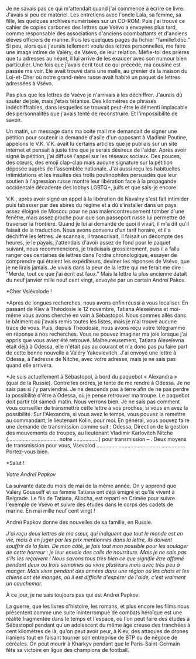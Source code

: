 Je ne savais pas ce qui m'attendait quand j'ai commencé à écrire ce livre. J'avais si peu de matériel. Les entretiens avec l'oncle Lala, sa femme, sa fille, les quelques archives numérisées sur un CD-ROM. Puis j'ai trouvé ce cahier de copies carbones des lettres que Vsévo a envoyées plus tard, comme responsable des associations d'anciens ccombattants et d'anciens élèves officiers de marine. Puis les quelques pages du fichier "famille1.doc."
Si peu, alors que j'aurais tellement voulu des lettres personnelles, me faire une image intime de Valéry, de Vsévo, de leur relation. 
Méfie-toi des prières que tu adresses au néant, il lui arrive de les exaucer avec son numour bien particulier. 
Une fois que j'avais écrit tout ce qui précède, ma cousine est passée me voir. Ele avait trouvé dans une malle, au grenier de la maison du Loi-et-Cher où notre grand-mère russe avait habité un paquet de lettres adressées à Vsévo. 

Pas plus que les lettres de Vsévo je n'arrivais à les déchiffrer. J'aurais dû sauter de joie, mais j'étais tétanisé. Des kilomètres de phrases indéchiffrables, dans lesquelles se trouvait peut-être le démenti implacable des personnalités que j'avais tenté de reconstruire. Et l'impossibilité de savoir. 

Un matin, un message dans ma boite mail me demandait de signer une pétition pour soutenir la demande d'asile d'un opposant à Vladimir Poutine, appelons le V.K. 
V.K. avait lu certains articles que je publiais sur un site internet et pensait à juste titre que je serais désireux de l'aider. Après avoir signé la pétition, j'ai diffusé l'appel sur les réseaux sociaux. Des pouces, des cœurs, des emoji clap-clap mais aucune signature sur la pétition déposée auprès de l'assemblée nationale. J'ai aussi reçu les habituelles intimidations et les insultes des trolls poutinophiles persuadés que leur soutien à l'agression russe montre leur libération face à la propagande occidentale décadente des lobbys LGBTQ+, juifs et que sais-je encore. 

V.K., après avoir signé un appel à la libération de Navalny s'est fait intimider puis tabasser par des sbires du régime et a dû s'installer dans un pays assez éloigné de Moscou pour ne pas malencontreusement tomber d'une fenêtre, mais assez proche pour que son passeport russe lui permettre de traverser la frontière. 
Quand je lui ai demandé de quoi il vivait, il m'a dit qu'il faisait de la traduction. 
Nous avons convenu d'un tarif horaire, et il a déchiffré les lettres.
Je scannais, il transcrivait, il faisait un décompte des heures, je le payais, j'attendais d'avoir assez de fond pour le paquet suivant, nous recommencions, je traduisais grossièrement, puis il a fallu ranger ces centaines de lettres dans l'ordre chronologique, essayer de comprendre qui étaient les expéditeurs, deviner les réponses de Vsévo, que je ne lirais jamais. 
Je vivais dans la peur de la lettre qui me ferait me dire : "Merde, tout ce que j'ai écrit est faux." 
Mais la lettre la plus ancienne datait du neuf janvier mille neuf cent vingt, envoyée par un certain Andreï Pakov. 

*Cher Vsiévolode !

*Après de longues recherches, nous avons enfin réussi à vous localiser. En passant de Kiev à Théodosie le 12 novembre, Tatiana Alexeïevna et moi-même vous avons cherché en vain à Sébastopol. Nous sommes allés dans le bâtiment où j'avais remis toutes les listes, mais je n'ai trouvé aucune trace de vous. Puis, depuis Théodosie, nous avons reçu votre télégramme en réponse à nos recherches. Vous ne pouvez imaginer ma joie lorsque j'ai appris que vous aviez été retrouvé. Malheureusement, Tatiana Alexeïevna était déjà à Odessa, elle n'était pas au courant et n'a donc pas pu faire part de cette bonne nouvelle à Valéry Yakovlevitch. J'ai envoyé une lettre à Odessa, à l'adresse de Nitche, avec votre adresse, mais je ne sais pas quand elle arrivera.

*Je suis actuellement à Sébastopol, à bord du paquebot « Alexandra » (quai de la Russie). Contre les ordres, je tente de me rendre à Odessa. Je ne sais pas si j'y parviendrai. Je ne descends pas à terre afin de ne pas perdre la possibilité d'être à Odessa, où je pense retrouver ma troupe. Le paquebot doit partir tôt samedi matin. Nous verrons bien. Je ne sais pas comment vous conseiller de transmettre cette lettre à vos proches, si vous en avez la possibilité. Sur l'Alexandra, si vous avez le temps, vous pouvez la remettre au commandant, le lieutenant Kolin, pour moi. En général, vous pouvez faire une demande de transmission comme suit : Odessa, Direction de la gestion des mouvements de troupes, au lieutenant Vladimir Karlovitch Nitche (…………… ……………… notre ……………..) pour transmission – . Deux moyens de transmission pour vous, Vsevolod ………….. ………………………. ……………. Portez-vous bien.

*Salut !

*Votre Andreï Papkov*

La suivante date du mois de mai de la même année. On y apprend que Valéry Gousseff et sa femme Tatiana ont déjà émigré et qu'ils vivent à Belgrade. Le fils de Tatiana, Aliocha, est reparti en Crimée pour suivre l'exemple de Vsévo et suivre des études dans le corps des cadets de marine. En mai  mille neuf cent vingt !

Andreï Papkov donne des nouvelles de sa famille, en Russie. 

*J'ai reçu deux lettres de ma sœur, qui indiquent que tout le monde est en vie, mais à en juger par les prix mentionnés dans la lettre, ils doivent souffrir de la faim. De mon côté, je fais tout mon possible pour les soulager de cette horreur : je leur envoie des colis de nourriture. Mais je ne sais pas s'ils les reçoivent ! Nous savons tous très bien ce que signifie être affamé pendant deux ou trois semaines ou vivre plusieurs mois avec très peu à manger. Mais vivre pendant des années dans une région où les chats et les chiens ont été mangés, où il est difficile d'espérer de l'aide, c'est vraiment un cauchemar.*

À ce jour, je ne sais toujours pas qui est Andreï Papkov. 

La guerre, que les livres d'histoire, les romans, et plus encore les films nous présentent comme une suite ininterrompue de combats héroïque est une réalité fragmentée dans le temps et l'espace, où l'on peut faire des études à Sébastopol pendant qu'un adolescent du même âge creuse des tranchées à cent kilomètres de là, qu'on peut avoir peur, à Kiev, des attaques de drones iraniens tout en faisant tourner son entreprise de BTP ou de négoce de céréales. On peut mourir à Kharkyv pendant que le Paris-Saint-Germain fête sa victoire en ligue des champions de football. 




